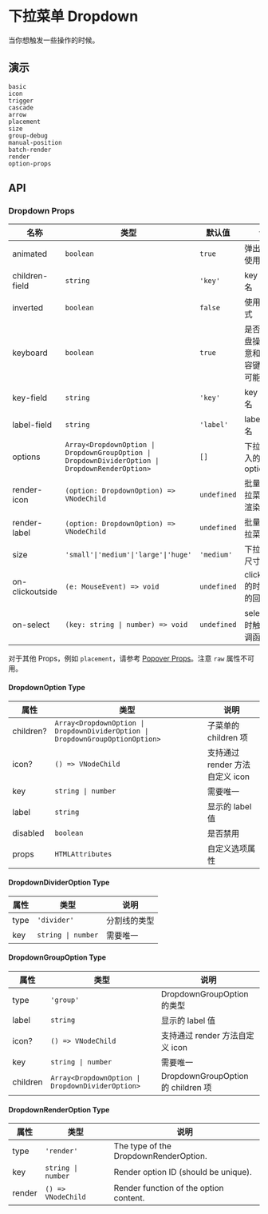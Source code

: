 # 下拉菜单 Dropdown

当你想触发一些操作的时候。

## 演示

```demo
basic
icon
trigger
cascade
arrow
placement
size
group-debug
manual-position
batch-render
render
option-props
```

## API

### Dropdown Props

| 名称 | 类型 | 默认值 | 说明 |
| --- | --- | --- | --- |
| animated | `boolean` | `true` | 弹出弹窗时使用动画 |
| children-field | `string` | `'key'` | key 的字段名 |
| inverted | `boolean` | `false` | 使用反转样式 |
| keyboard | `boolean` | `true` | 是否支持键盘操作（注意和其他内容键盘操作可能的冲突） |
| key-field | `string` | `'key'` | key 的字段名 |
| label-field | `string` | `'label'` | label 的字段名 |
| options | `Array<DropdownOption \| DropdownGroupOption \| DropdownDividerOption \| DropdownRenderOption>` | `[]` | 下拉菜单传入的 options |
| render-icon | `(option: DropdownOption) => VNodeChild` | `undefined` | 批量处理下拉菜单图标渲染 |
| render-label | `(option: DropdownOption) => VNodeChild` | `undefined` | 批量处理下拉菜单渲染 |
| size | `'small'\|'medium'\|'large'\|'huge'` | `'medium'` | 下拉菜单的尺寸大小 |
| on-clickoutside | `(e: MouseEvent) => void` | `undefined` | clickoutside 的时候触发的回调函数 |
| on-select | `(key: string \| number) => void` | `undefined` | select 选中时触发的回调函数 |

对于其他 Props，例如 `placement`，请参考 [Popover Props](popover#Props)。注意 `raw` 属性不可用。

#### DropdownOption Type

| 属性 | 类型 | 说明 |
| --- | --- | --- |
| children? | `Array<DropdownOption \| DropdownDividerOption \| DropdownGroupOptionOption>` | 子菜单的 children 项 |
| icon? | `() => VNodeChild` | 支持通过 render 方法自定义 icon |
| key | `string \| number` | 需要唯一 |
| label | `string` | 显示的 label 值 |
| disabled | `boolean` | 是否禁用 |
| props | `HTMLAttributes` | 自定义选项属性 |

#### DropdownDividerOption Type

| 属性 | 类型               | 说明         |
| ---- | ------------------ | ------------ |
| type | `'divider'`        | 分割线的类型 |
| key  | `string \| number` | 需要唯一     |

#### DropdownGroupOption Type

| 属性 | 类型 | 说明 |
| --- | --- | --- |
| type | `'group'` | DropdownGroupOption 的类型 |
| label | `string` | 显示的 label 值 |
| icon? | `() => VNodeChild` | 支持通过 render 方法自定义 icon |
| key | `string \| number` | 需要唯一 |
| children | `Array<DropdownOption \| DropdownDividerOption>` | DropdownGroupOption 的 children 项 |

#### DropdownRenderOption Type

| 属性   | 类型               | 说明                                   |
| ------ | ------------------ | -------------------------------------- |
| type   | `'render'`         | The type of the DropdownRenderOption.  |
| key    | `string \| number` | Render option ID (should be unique).   |
| render | `() => VNodeChild` | Render function of the option content. |

